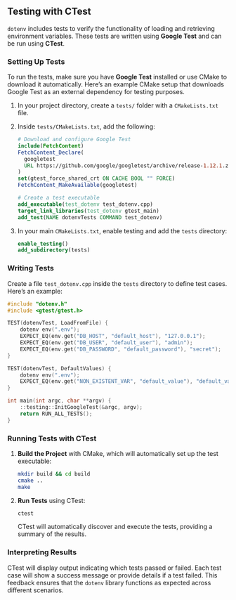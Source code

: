 ## Testing with CTest

`dotenv` includes tests to verify the functionality of loading and retrieving environment variables. These tests are written using **Google Test** and can be run using **CTest**.

### Setting Up Tests

To run the tests, make sure you have **Google Test** installed or use CMake to download it automatically. Here’s an example CMake setup that downloads Google Test as an external dependency for testing purposes.

1. In your project directory, create a `tests/` folder with a `CMakeLists.txt` file.

2. Inside `tests/CMakeLists.txt`, add the following:

   ```cmake
   # Download and configure Google Test
   include(FetchContent)
   FetchContent_Declare(
     googletest
     URL https://github.com/google/googletest/archive/release-1.12.1.zip
   )
   set(gtest_force_shared_crt ON CACHE BOOL "" FORCE)
   FetchContent_MakeAvailable(googletest)

   # Create a test executable
   add_executable(test_dotenv test_dotenv.cpp)
   target_link_libraries(test_dotenv gtest_main)
   add_test(NAME dotenvTests COMMAND test_dotenv)
   ```

3. In your main `CMakeLists.txt`, enable testing and add the `tests` directory:

   ```cmake
   enable_testing()
   add_subdirectory(tests)
   ```

### Writing Tests

Create a file `test_dotenv.cpp` inside the `tests` directory to define test cases. Here’s an example:

   ```cpp
   #include "dotenv.h"
   #include <gtest/gtest.h>

   TEST(dotenvTest, LoadFromFile) {
       dotenv env(".env");
       EXPECT_EQ(env.get("DB_HOST", "default_host"), "127.0.0.1");
       EXPECT_EQ(env.get("DB_USER", "default_user"), "admin");
       EXPECT_EQ(env.get("DB_PASSWORD", "default_password"), "secret");
   }

   TEST(dotenvTest, DefaultValues) {
       dotenv env(".env");
       EXPECT_EQ(env.get("NON_EXISTENT_VAR", "default_value"), "default_value");
   }

   int main(int argc, char **argv) {
       ::testing::InitGoogleTest(&argc, argv);
       return RUN_ALL_TESTS();
   }
   ```

### Running Tests with CTest

1. **Build the Project** with CMake, which will automatically set up the test executable:

   ```bash
   mkdir build && cd build
   cmake ..
   make
   ```

2. **Run Tests** using CTest:

   ```bash
   ctest
   ```

   CTest will automatically discover and execute the tests, providing a summary of the results.

### Interpreting Results

CTest will display output indicating which tests passed or failed. Each test case will show a success message or provide details if a test failed. This feedback ensures that the `dotenv` library functions as expected across different scenarios.
